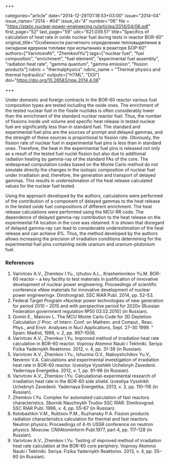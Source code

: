 +++

categories="article"
date="2014-12-29T01:18:53+03:00"
issue="2014-04"
issue_name="2014 - #04"
issue_id="4"
number="06"
file = "https://static.nuclear-power-engineering.ru/articles/2014/04/06.pdf"
first_page="52"
last_page="59"
udc="621.039.51"
title="Specifics of calculation of heat rate in oxide nuclear fuel during tests in reactor BOR-60"
original_title="Особенности расчетного определения тепловыделения в оксидном ядерном топливе при испытаниях в реакторе БОР-60"
authors=["VarivtcevAV", "ZhemkovIYu"]
tags=["nuclear fuel", "fuel composition", "enrichment", "fuel element", "experimental fuel assembly", "radiation heat rate", "gamma quantum", "gamma emission", "fission products"]
rubric = "thermalphysics"
rubric_name = "Thermal physics and thermal hydraulics"
outputs=["HTML", "DOI"]
doi="https://doi.org/10.26583/npe.2014.4.06"

+++

Under domestic and foreign contracts in the BOR-60 reactor various fuel composition types are tested including the oxide ones. The enrichment of the tested nuclear fuel in the fissile nuclides is often considerably lower than the enrichment of the standard nuclear reactor fuel. Thus, the number of fissions inside unit volume and specific heat release in tested nuclear fuel are significantly less than in standard fuel. The standard and experimental fuel pins are the sources of prompt and delayed gammas, and the strength of these sources is proportional to fission rate. Obviously, the fission rate of nuclear fuel in experimental fuel pins is less than in standard ones. Therefore, the heat in the experimental fuel pins is released not only as a result of the tested fuel nuclei fission but also due to additional radiation heating by gamma-ray of the standard FAs of the core. The widespread computation codes based on the Monte Carlo method do not simulate directly the changes in the isotopic composition of nuclear fuel under irradiation and, therefore, the generation and transport of delayed gammas. This results in underestimation of the heat release calculated values for the nuclear fuel tested.

Using the approach developed by the authors, calculations were performed of the contribution of a component of delayed gammas to the heat release in the tested oxide fuel compositions of different enrichment. The heat release calculations were performed using the MCU-RR code. The dependence of delayed gamma-ray contribution to the heat release on the experimental FA location in the core was obtained. It is shown that disregard of delayed gamma-ray can lead to considerable underestimation of the heat release and can achieve 8%. Thus, the method developed by the authors allows increasing the precision of irradiation conditions determining for the experimental fuel pins containing oxide uranium and uranium-plutonium fuel.

### References

1. Varivtcev A.V., Zhemkov I.Yu., Izhutov A.L., Krasheninnikov Yu.M. BOR-60 reactor – a key facility to test materials in justification of innovative development of nuclear power engineering. Proceedings of scientific conference «New materials for innovative development of nuclear power engineering». Dimitrovgrad. SSC RIAR Publ. 2014, pp. 52–53.
2. Federal Target Program «Nuclear power technologies of new generation for period 2010 – 2015 and with perspective period for 2020» [Russian Federation government regulation №50 03.02.2010] (in Russian).
3. Gomin E., Maiorov L. The MCU Monte Carlo Code for 3D Depletion Calculation // Proc. of Intern. Conf. on Mathem. and Comput., Reac. Phys., and Envir. Analyses in Nucl Applications, Sept. 27–30 1999. “ Spain: Madrid, 1999, v. 2, pp. 997–1006.
4. Varivtcev A.V., Zhemkov I.Yu. Improved method of irradiation heat rate calculation in BOR-60 reactor. Voprosy Atomnoi Nauki i Tekhniki. Seriya: Fizika Yadernykh Reaktorov. 2012, v. 4, pp. 31-38 (in Russian).
5. Varivtcev A.V., Zhemkov I.Yu., Ishunina O.V., Naboyshchikov Yu.V., Neverov V.A. Calculations and experimental investigation of irradiation heat rate in BOR-60 reactor. Izvestiya Vysshikh Uchebnyh Zavedenii. Yadernaya Energetika. 2012, v. 1, pp. 91–98 (in Russian).
6. Varivtcev A.V., Zhemkov I.Yu. Calculational-experimental research of irradiation heat rate in the BOR-60 side shield. Izvestiya Vysshikh Uchebnyh Zavedenii. Yadernaya Energetika. 2013, v. 3, pp. 110–116 (in Russian).
7. Zhemkov I.Yu. Complex for automated calculation of fast reactors characteristics. Sbornik Nauchnykh Trudov SSC RIAR. Dimitrovgrad. SSC RIAR Publ. 1996, v. 4, pp. 55–67 (in Russian).
8. Kolobashkin V.M., Rubtsov P.M., Ruzhansky P.A. Fission products radiation characteristics calculation for thermal and fast reactors. Neutron physics: Proceedings of 4-th USSR conference on neutron physics. Moscow. CNIIAtominform Publ.1977, part 4, pp. 117–128 (in Russian).
9. Varivtcev A.V., Zhemkov I.Yu. Testing of improved method of irradiation heat rate calculation at the BOR-60 core periphery. Voprosy Atomnoi Nauki i Tekhniki. Seriya: Fizika Yadernykh Reaktorov. 2013, v. 4, pp. 55–60 (in Russian).